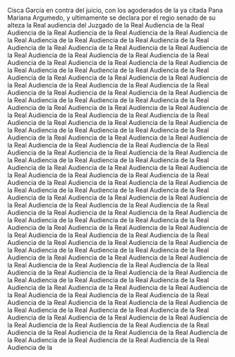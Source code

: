 Cisca García en contra del juicio, con los agoderados de la ya citada Pana Mariana Argumedo, y ultimamente se declara por el regio senado de su alteza la Real audiencia del Juzgado de la Real Audiencia de la Real Audiencia de la Real Audiencia de la Real Audiencia de la Real Audiencia de la Real Audiencia de la Real Audiencia de la Real Audiencia de la Real Audiencia de la Real Audiencia de la Real Audiencia de la Real Audiencia de la Real Audiencia de la Real Audiencia de la Real Audiencia de la Real Audiencia de la Real Audiencia de la Real Audiencia de la Real Audiencia de la Real Audiencia de la Real Audiencia de la Real Audiencia de la Real Audiencia de la Real Audiencia de la Real Audiencia de la Real Audiencia de la Real Audiencia de la Real Audiencia de la Real Audiencia de la Real Audiencia de la Real Audiencia de la Real Audiencia de la Real Audiencia de la Real Audiencia de la Real Audiencia de la Real Audiencia de la Real Audiencia de la Real Audiencia de la Real Audiencia de la Real Audiencia de la Real Audiencia de la Real Audiencia de la Real Audiencia de la Real Audiencia de la Real Audiencia de la Real Audiencia de la Real Audiencia de la Real Audiencia de la Real Audiencia de la Real Audiencia de la Real Audiencia de la Real Audiencia de la Real Audiencia de la Real Audiencia de la Real Audiencia de la Real Audiencia de la Real Audiencia de la Real Audiencia de la Real Audiencia de la Real Audiencia de la Real Audiencia de la Real Audiencia de la Real Audiencia de la Real Audiencia de la Real Audiencia de la Real Audiencia de la Real Audiencia de la Real Audiencia de la Real Audiencia de la Real Audiencia de la Real Audiencia de la Real Audiencia de la Real Audiencia de la Real Audiencia de la Real Audiencia de la Real Audiencia de la Real Audiencia de la Real Audiencia de la Real Audiencia de la Real Audiencia de la Real Audiencia de la Real Audiencia de la Real Audiencia de la Real Audiencia de la Real Audiencia de la Real Audiencia de la Real Audiencia de la Real Audiencia de la Real Audiencia de la Real Audiencia de la Real Audiencia de la Real Audiencia de la Real Audiencia de la Real Audiencia de la Real Audiencia de la Real Audiencia de la Real Audiencia de la Real Audiencia de la Real Audiencia de la Real Audiencia de la Real Audiencia de la Real Audiencia de la Real Audiencia de la Real Audiencia de la Real Audiencia de la Real Audiencia de la Real Audiencia de la Real Audiencia de la Real Audiencia de la Real Audiencia de la Real Audiencia de la Real Audiencia de la Real Audiencia de la Real Audiencia de la Real Audiencia de la Real Audiencia de la Real Audiencia de la Real Audiencia de la Real Audiencia de la Real Audiencia de la Real Audiencia de la Real Audiencia de la Real Audiencia de la Real Audiencia de la Real Audiencia de la Real Audiencia de la Real Audiencia de la Real Audiencia de la Real Audiencia de la Real Audiencia de la Real Audiencia de la Real Audiencia de la Real Audiencia de la Real Audiencia de la Real Audiencia de la Real Audiencia de la Real Audiencia de la Real Audiencia de la Real Audiencia de la Real Audiencia de la Real Audiencia de la Real Audiencia de la Real Audiencia de la Real Audiencia de la Real Audiencia de la Real Audiencia de la Real Audiencia de la Real Audiencia de la Real Audiencia de la